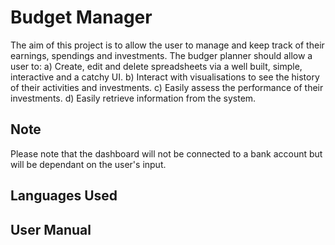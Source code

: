 # Budget Manager
The aim of this project is to allow the user to manage and keep track of their earnings, spendings and investments. The budger planner should allow a user to: 
a) Create, edit and delete spreadsheets via a well built, simple, interactive and a catchy UI. 
b) Interact with visualisations to see the history of their activities and investments. 
c) Easily assess the performance of their investments. 
d) Easily retrieve information from the system. 

## Note
Please note that the dashboard will not be connected to a bank account but will be dependant on the user's input. 

## Languages Used

## User Manual
